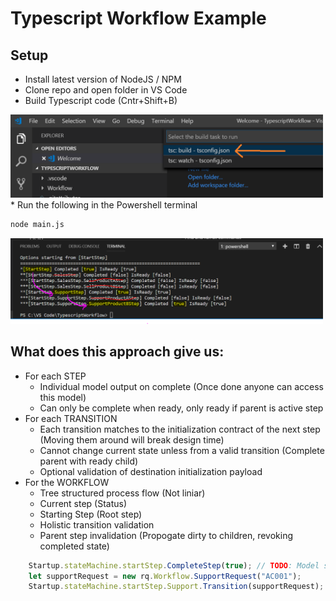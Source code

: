 # Typescript Workflow Example

## Setup
* Install latest version of NodeJS / NPM
* Clone repo and open folder in VS Code
* Build Typescript code (Cntr+Shift+B)
<img src="https://github.com/InoxicoDev/TypescriptWorkflow/blob/master/Readme/BuildTypescript.png" width="500">
* Run the following in the Powershell terminal

```bash
node main.js
```

<img src="https://github.com/InoxicoDev/TypescriptWorkflow/blob/master/Readme/Output.PNG" width="500">


## What does this approach give us:

* For each STEP
    * Individual model output on complete (Once done anyone can access this model)
    * Can only be complete when ready, only ready if parent is active step
* For each TRANSITION
    * Each transition matches to the initialization contract of the next step (Moving them around will break design time)
    * Cannot change current state unless from a valid transition (Complete parent with ready child)
    * Optional validation of destination initialization payload
* For the WORKFLOW
    * Tree structured process flow (Not liniar)
    * Current step (Status)
    * Starting Step (Root step)
    * Holistic transition validation
    * Parent step invalidation (Propogate dirty to children, revoking completed state)
    
```TypeScript
    Startup.stateMachine.startStep.CompleteStep(true); // TODO: Model should be optional
    let supportRequest = new rq.Workflow.SupportRequest("AC001");
    Startup.stateMachine.startStep.Support.Transition(supportRequest);
```
